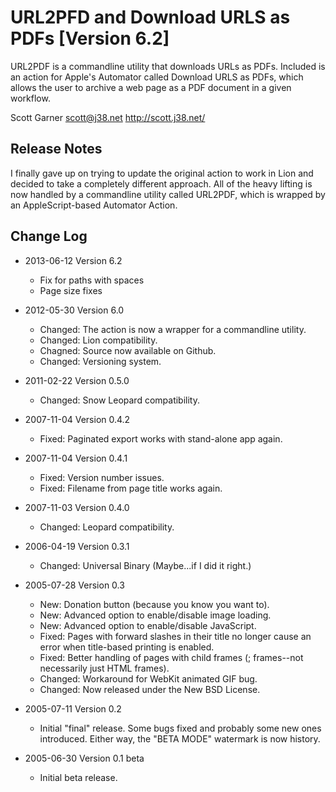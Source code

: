 URL2PFD and Download URLS as PDFs [Version 6.2]
===============================================

URL2PDF is a commandline utility that downloads URLs as PDFs. Included is an action for Apple's Automator called Download URLS as PDFs, which allows the user to archive a web page as a PDF document in a given workflow.

Scott Garner
scott@j38.net
http://scott.j38.net/

## Release Notes

I finally gave up on trying to update the original action to work in Lion and decided to take a completely different approach. All of the heavy lifting is now handled by a commandline utility called URL2PDF, which is wrapped by an AppleScript-based Automator Action. 

## Change Log

- 2013-06-12 Version 6.2
  - Fix for paths with spaces
  - Page size fixes

- 2012-05-30 Version 6.0
  - Changed: The action is now a wrapper for a commandline utility.
  - Changed: Lion compatibility.
  - Chagned: Source now available on Github.
  - Changed: Versioning system.

- 2011-02-22 Version 0.5.0
  - Changed:  Snow Leopard compatibility.

- 2007-11-04 Version 0.4.2
  - Fixed: Paginated export works with stand-alone app again.

- 2007-11-04 Version 0.4.1
  - Fixed: Version number issues.
  - Fixed: Filename from page title works again.

- 2007-11-03 Version 0.4.0
  - Changed:  Leopard compatibility.
	
- 2006-04-19 Version 0.3.1
  - Changed:  Universal Binary (Maybe...if I did it right.)

- 2005-07-28 Version 0.3
  - New:  Donation button (because you know you want to).
  - New:  Advanced option to enable/disable image loading.
  - New:  Advanced option to enable/disable JavaScript.
  - Fixed:  Pages with forward slashes in their title no longer cause an error when title-based printing is enabled.
  - Fixed:  Better handling of pages with child frames (; frames--not necessarily just HTML frames).
  - Changed:  Workaround for WebKit animated GIF bug.
  - Changed:  Now released under the New BSD License.

- 2005-07-11 Version 0.2
  - Initial "final" release.  Some bugs fixed and probably some new ones introduced.  Either way, the "BETA MODE" watermark is now history.

- 2005-06-30 Version 0.1 beta
  - Initial beta release.
